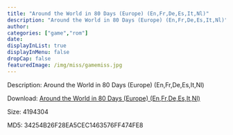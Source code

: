 ```yaml
---
title: "Around the World in 80 Days (Europe) (En,Fr,De,Es,It,Nl)"
description: "Around the World in 80 Days (Europe) (En,Fr,De,Es,It,Nl)"
author: 
categories: ["game","rom"]
date: 
displayInList: true
displayInMenu: false
dropCap: false
featuredImage: /img/miss/gamemiss.jpg
---
```


Description: Around the World in 80 Days (Europe) (En,Fr,De,Es,It,Nl)

Download: <a style="text-decoration:underline;" href="https://mega.nz/#!2aQCxAIQ!5OhX4Vd3zytysdQnB9h_HDUdR2PWwvFCo824Y3i5ygU" target = "_blank" rel = "nofollow" > Around the World in 80 Days (Europe) (En,Fr,De,Es,It,Nl)</a>

Size: 4194304

MD5: 34254B26F28EA5CEC1463576FF474FE8

